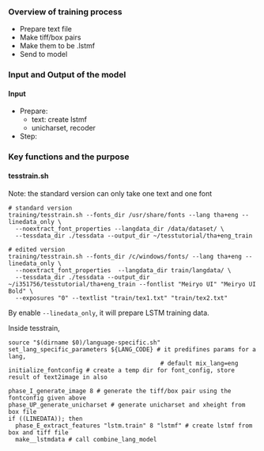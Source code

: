 ### Overview of training process
- Prepare text file
- Make tiff/box pairs
- Make them to be .lstmf
- Send to model

### Input and Output of the model
#### Input
- Prepare:
  - text: create lstmf
  - unicharset, recoder
- Step: 

### Key functions and the purpose
#### tesstrain.sh
Note: the standard version can only take one text and one font
```
# standard version
training/tesstrain.sh --fonts_dir /usr/share/fonts --lang tha+eng --linedata_only \
  --noextract_font_properties --langdata_dir /data/dataset/ \
  --tessdata_dir ./tessdata --output_dir ~/tesstutorial/tha+eng_train

# edited version
training/tesstrain.sh --fonts_dir /c/windows/fonts/ --lang tha+eng --linedata_only \
  --noextract_font_properties  --langdata_dir train/langdata/ \
  --tessdata_dir ./tessdata --output_dir ~/i351756/tesstutorial/tha+eng_train --fontlist "Meiryo UI" "Meiryo UI Bold" \
  --exposures "0" --textlist "train/tex1.txt" "train/tex2.txt"
```
By enable ```--linedata_only```, it will prepare LSTM training data.

Inside tesstrain,
```
source "$(dirname $0)/language-specific.sh"
set_lang_specific_parameters ${LANG_CODE} # it predifines params for a lang, 
                                           # default mix_lang=eng
initialize_fontconfig # create a temp dir for font_config, store result of text2image in also

phase_I_generate_image 8 # generate the tiff/box pair using the fontconfig given above
phase_UP_generate_unicharset # generate unicharset and xheight from box file
if ((LINEDATA)); then
  phase_E_extract_features "lstm.train" 8 "lstmf" # create lstmf from box and tiff file
  make__lstmdata # call combine_lang_model
```

